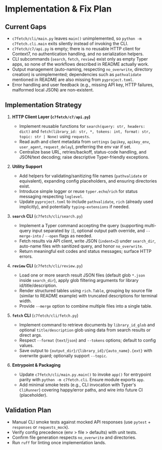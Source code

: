 # Implementation & Fix Plan

## Current Gaps
- `c7fetch/cli/main.py` leaves `main()` unimplemented, so `python -m c7fetch.cli.main` exits silently instead of invoking the CLI.
- `c7fetch/c7/api.py` is empty; there is no reusable HTTP client for Context7, no authentication handling, and no serialization helpers.
- CLI subcommands (`search`, `fetch`, `review`) exist only as empty Typer apps, so none of the workflows described in README actually work.
- Output management (auto-naming, respecting `no_overwrite`, directory creation) is unimplemented; dependencies such as `pathvalidate` mentioned in README are also missing from `pyproject.toml`.
- Error handling and user feedback (e.g., missing API key, HTTP failures, malformed local JSON) are non-existent.

## Implementation Strategy
1. **HTTP Client Layer (`c7fetch/c7/api.py`)**
   - Implement reusable functions for `search(query: str, headers: dict)` and `fetch(library_id: str, *, tokens: int, format: str, topic: str | None)` using `requests`.
   - Read auth and client metadata from `settings` (`apikey`, `apikey_env`, `user_agent`, `request_delay`), preferring the env var if set.
   - Centralize base URL, retries/backoff, status-code handling, and JSON/text decoding; raise descriptive Typer-friendly exceptions.

2. **Utility Support**
   - Add helpers for validating/sanitizing file names (`pathvalidate` or equivalent), expanding config placeholders, and ensuring directories exist.
   - Introduce simple logger or reuse `typer.echo`/`rich` for status messaging respecting `loglevel`.
   - Update `pyproject.toml` to include `pathvalidate`, `rich` (already used implicitly), and potentially `typing-extensions` if needed.

3. **`search` CLI** (`c7fetch/cli/search.py`)
   - Implement a Typer command accepting the query (supporting multi-query input separated by `|`), optional output path override, and `--merge-into` / `--open` flags as needed.
   - Fetch results via API client, write JSON (`indent=2`) under `search_dir`, auto-name files with sanitized query, and honor `no_overwrite`.
   - Return meaningful exit codes and status messages; surface HTTP errors.

4. **`review` CLI** (`c7fetch/cli/review.py`)
   - Load one or more search result JSON files (default glob `*.json` inside `search_dir`), apply glob filtering arguments for library id/title/description.
   - Render structured tables using `rich.Table`, grouping by source file (similar to README example) with truncated descriptions for terminal width.
   - Provide `--merge` option to combine multiple files into a single table.

5. **`fetch` CLI** (`c7fetch/cli/fetch.py`)
   - Implement command to retrieve documents by `library_id_glob` and optional `title/description` glob using data from search results or direct args.
   - Respect `--format` (`text`/`json`) and `--tokens` options; default to config values.
   - Save output to `{output_dir}/{library_id}/{auto_name}.{ext}` with overwrite guard; optionally support `--topic`.

6. **Entrypoint & Packaging**
   - Update `c7fetch/cli/main.py.main()` to invoke `app()` for entrypoint parity with `python -m c7fetch.cli`. Ensure module exports `app`.
   - Add minimal smoke tests (e.g., CLI invocation with Typer's `CliRunner`) covering happy/error paths, and wire into future CI (placeholder).

## Validation Plan
- Manual CLI smoke tests against mocked API responses (use `pytest` + `responses` or `requests_mock`).
- Verify config precedence (env > file > defaults) with unit tests.
- Confirm file generation respects `no_overwrite` and directories.
- Run `ruff` for linting once implementation lands.
